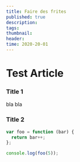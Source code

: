 ```yaml
---
title: Faire des frites
published: true
description: 
tags: 
thumbnail: 
header: 
time: 2020-20-01
---
```


# Test Article

### Title 1

bla bla 

### Title 2

``` js
var foo = function (bar) {
  return bar++;
};

console.log(foo(5));
```
